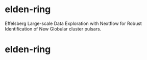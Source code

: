 # elden-ring
Effelsberg Large-scale Data Exploration with Nextflow for Robust Identification of New Globular cluster pulsars.
# elden-ring
